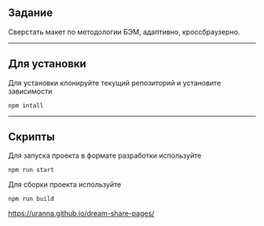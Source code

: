 ## Задание

Сверстать макет по методологии БЭМ, адаптивно, кроссбраузерно. 

---

## Для установки 

Для установки клонируйте текущий репозиторий и установите зависимости
```
npm intall
```

---

## Скрипты

Для запуска проекта в формате разработки используйте
```
npm run start
```
Для сборки проекта используйте
```
npm run build
```

https://uranna.github.io/dream-share-pages/
